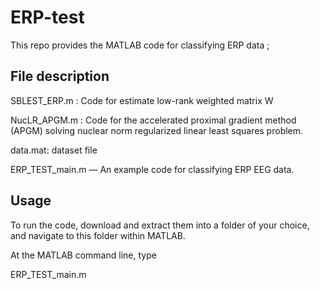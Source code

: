 # ERP-test
This repo provides the MATLAB code for classifying ERP data ;
## File description
SBLEST_ERP.m : Code for estimate low-rank weighted matrix W 

NucLR_APGM.m : Code for the accelerated proximal gradient method (APGM) solving nuclear norm regularized linear least squares problem.

data.mat: dataset file

ERP_TEST_main.m — An example code for classifying ERP EEG data.

## Usage

To run the code, download and extract them into a folder of your choice, and navigate to this folder within MATLAB.

At the MATLAB command line, type 

ERP_TEST_main.m
